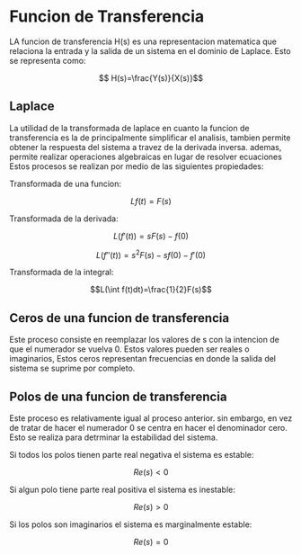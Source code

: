 # Funcion de Transferencia
LA funcion de transferencia H(s) es una representacion matematica que relaciona la entrada y la salida de un sistema en el dominio de Laplace. Esto se representa como:

$$ H(s)=\frac{Y(s)}{X(s)}$$

## Laplace
La utilidad de la transformada de laplace en cuanto la funcion de transferencia es la de principalmente simplificar el analisis, tambien permite obtener la respuesta del sistema a travez de la derivada inversa. ademas, permite realizar operaciones algebraicas en lugar de resolver ecuaciones
Estos procesos se realizan por medio de las siguientes propiedades:

Transformada de una funcion:


$$L{f(t)}=F(s)$$

Transformada de la derivada:

$$L(f'(t))=sF(s)-f(0)$$

$$L(f''(t))=s^{2}F(s)-sf(0)-f'(0)$$

Transformada de la integral:

$$L(\int f(t)dt)=\frac{1}{2}F(s)$$

## Ceros de una funcion de transferencia
Este proceso consiste en reemplazar los valores de s con la intencion de que el numerador se vuelva 0. Estos valores pueden ser reales o imaginarios, Estos ceros representan frecuencias en donde la salida del sistema se suprime por completo.
## Polos de una funcion de transferencia
Este proceso es relativamente igual al proceso anterior. sin embargo, en vez de tratar de hacer el numerador 0 se centra en hacer el denominador cero. Esto se realiza para detrminar la estabilidad del sistema.

Si todos los polos tienen parte real negativa el sistema es estable:

$$Re(s)<0$$

Si algun polo tiene parte real positiva el sistema es inestable:

$$Re(s)>0$$

Si los polos son imaginarios el sistema es marginalmente estable:

$$Re(s)=0$$
